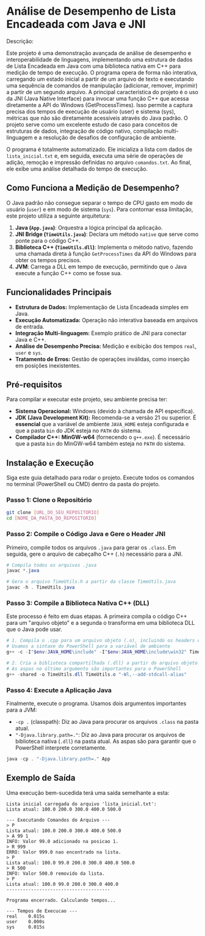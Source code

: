 # Análise de Desempenho de Lista Encadeada com Java e JNI
Descrição:

Este projeto é uma demonstração avançada de análise de desempenho e interoperabilidade de linguagens, implementando uma estrutura de dados de Lista Encadeada em Java com uma biblioteca nativa em C++ para medição de tempo de execução. O programa opera de forma não interativa, carregando um estado inicial a partir de um arquivo de texto e executando uma sequência de comandos de manipulação (adicionar, remover, imprimir) a partir de um segundo arquivo. A principal característica do projeto é o uso da JNI (Java Native Interface) para invocar uma função C++ que acessa diretamente a API do Windows (GetProcessTimes). Isso permite a captura precisa dos tempos de execução de usuário (user) e sistema (sys), métricas que não são diretamente acessíveis através do Java padrão. O projeto serve como um excelente estudo de caso para conceitos de estruturas de dados, integração de código nativo, compilação multi-linguagem e a resolução de desafios de configuração de ambiente.

O programa é totalmente automatizado. Ele inicializa a lista com dados de `lista_inicial.txt` e, em seguida, executa uma série de operações de adição, remoção e impressão definidas no arquivo `comandos.txt`. Ao final, ele exibe uma análise detalhada do tempo de execução.

## Como Funciona a Medição de Desempenho?

O Java padrão não consegue separar o tempo de CPU gasto em modo de usuário (`user`) e em modo de sistema (`sys`). Para contornar essa limitação, este projeto utiliza a seguinte arquitetura:
1.  **Java (`App.java`)**: Orquestra a lógica principal da aplicação.
2.  **JNI Bridge (`TimeUtils.java`)**: Declara um método `native` que serve como ponte para o código C++.
3.  **Biblioteca C++ (`TimeUtils.dll`)**: Implementa o método nativo, fazendo uma chamada direta à função `GetProcessTimes` da API do Windows para obter os tempos precisos.
4.  **JVM**: Carrega a DLL em tempo de execução, permitindo que o Java execute a função C++ como se fosse sua.

## Funcionalidades Principais

- **Estrutura de Dados:** Implementação de Lista Encadeada simples em Java.
- **Execução Automatizada:** Operação não interativa baseada em arquivos de entrada.
- **Integração Multi-linguagem:** Exemplo prático de JNI para conectar Java e C++.
- **Análise de Desempenho Precisa:** Medição e exibição dos tempos `real`, `user` e `sys`.
- **Tratamento de Erros:** Gestão de operações inválidas, como inserção em posições inexistentes.

## Pré-requisitos

Para compilar и executar este projeto, seu ambiente precisa ter:

- **Sistema Operacional:** Windows (devido à chamada de API específica).
- **JDK (Java Development Kit):** Recomenda-se a versão 21 ou superior. É **essencial** que a variável de ambiente `JAVA_HOME` esteja configurada e que a pasta `bin` do JDK esteja no `PATH` do sistema.
- **Compilador C++:** **MinGW-w64** (fornecendo o `g++.exe`). É necessário que a pasta `bin` do MinGW-w64 também esteja no `PATH` do sistema.

## Instalação e Execução

Siga este guia detalhado para rodar o projeto. Execute todos os comandos no terminal (PowerShell ou CMD) dentro da pasta do projeto.

### Passo 1: Clone o Repositório

```bash
git clone [URL_DO_SEU_REPOSITORIO]
cd [NOME_DA_PASTA_DO_REPOSITORIO]
```

### Passo 2: Compile o Código Java e Gere o Header JNI

Primeiro, compile todos os arquivos `.java` para gerar os `.class`. Em seguida, gere o arquivo de cabeçalho C++ (`.h`) necessário para a JNI.

```powershell
# Compila todos os arquivos .java
javac *.java

# Gera o arquivo TimeUtils.h a partir da classe TimeUtils.java
javac -h . TimeUtils.java
```

### Passo 3: Compile a Biblioteca Nativa C++ (DLL)

Este processo é feito em duas etapas. A primeira compila o código C++ para um "arquivo objeto" e a segunda o transforma em uma biblioteca DLL que o Java pode usar.

```powershell
# 1. Compila o .cpp para um arquivo objeto (.o), incluindo os headers do JNI
# Usamos a sintaxe do PowerShell para a variável de ambiente
g++ -c -I"$env:JAVA_HOME\include" -I"$env:JAVA_HOME\include\win32" TimeUtils.cpp -o TimeUtils.o

# 2. Cria a biblioteca compartilhada (.dll) a partir do arquivo objeto
# As aspas no último argumento são importantes para o PowerShell
g++ -shared -o TimeUtils.dll TimeUtils.o "-Wl,--add-stdcall-alias"
```

### Passo 4: Execute a Aplicação Java

Finalmente, execute o programa. Usamos dois argumentos importantes para a JVM:
- `-cp .` (classpath): Diz ao Java para procurar os arquivos `.class` na pasta atual.
- `"-Djava.library.path=."`: Diz ao Java para procurar os arquivos de biblioteca nativa (`.dll`) na pasta atual. As aspas são para garantir que o PowerShell interprete corretamente.

```powershell
java -cp . "-Djava.library.path=." App
```

## Exemplo de Saída

Uma execução bem-sucedida terá uma saída semelhante a esta:

```
Lista inicial carregada do arquivo 'lista_inicial.txt':
Lista atual: 100.0 200.0 300.0 400.0 500.0

--- Executando Comandos do Arquivo ---
> P
Lista atual: 100.0 200.0 300.0 400.0 500.0
> A 99 1
INFO: Valor 99.0 adicionado na posicao 1.
> R 999
ERRO: Valor 999.0 nao encontrado na lista.
> P
Lista atual: 100.0 99.0 200.0 300.0 400.0 500.0
> R 500
INFO: Valor 500.0 removido da lista.
> P
Lista atual: 100.0 99.0 200.0 300.0 400.0
--------------------------------------

Programa encerrado. Calculando tempos...

--- Tempos de Execucao ---
real    0.015s
user    0.000s
sys     0.015s
```
